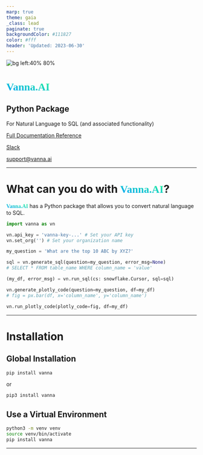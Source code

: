 ```yaml
---
marp: true
theme: gaia
_class: lead
paginate: true
backgroundColor: #111827
color: #fff
header: 'Updated: 2023-06-30'
---
```

<style>
  strong {
    font-family: 'Roboto Slab';
    color: transparent !important;
    background: linear-gradient(15deg, #009efd, #2af598);
    background-clip: text;
    -webkit-background-clip: text;
  }
  marp-pre {
    font-family: 'Fira Code Light';
    font-size: 0.75em;
    background: #000;
    border-radius: 30px;
  }
</style>

![bg left:40% 80%](https://ask.vanna.ai/static/img/vanna.svg)

# **Vanna.AI**
## Python Package

For Natural Language to SQL
(and associated functionality)

[Full Documentation Reference](https://vanna.ai)

[Slack]()

support@vanna.ai

---
# What can you do with **Vanna.AI**?

**Vanna.AI** has a Python package that allows you to convert natural language to SQL.

```python
import vanna as vn

vn.api_key = 'vanna-key-...' # Set your API key
vn.set_org('') # Set your organization name

my_question = 'What are the top 10 ABC by XYZ?'

sql = vn.generate_sql(question=my_question, error_msg=None) 
# SELECT * FROM table_name WHERE column_name = 'value'

(my_df, error_msg) = vn.run_sql(cs: snowflake.Cursor, sql=sql)

vn.generate_plotly_code(question=my_question, df=my_df)
# fig = px.bar(df, x='column_name', y='column_name')

vn.run_plotly_code(plotly_code=fig, df=my_df)

```

---

# Installation

## Global Installation
```bash
pip install vanna
```
or
```bash
pip3 install vanna
```

## Use a Virtual Environment
```bash
python3 -m venv venv
source venv/bin/activate
pip install vanna
```

---